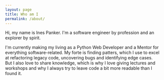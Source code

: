 ```yaml
---
layout: page
title: Who am I
permalink: /about/
---
```


Hi, my name is Ines Panker. I'm a software engineer by profession and an explorer by spirit. 

I'm currently making my living as a Python Web Developer and a Mentor for everything software-related. My forte is finding patters, which I use to excel at refactoring legacy code, uncovering bugs and identifying edge cases. But I also love to share knowledge, which is why I love giving lectures and workshops and why I always try to leave code a bit more readable than I found it.



